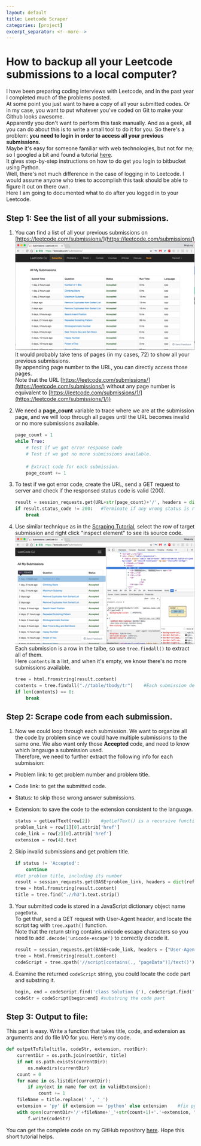 ```yaml
---
layout: default
title: Leetcode Scraper
categories: [project]
excerpt_separator: <!--more-->
---
```

# How to backup all your Leetcode submissions to a local computer?
I have been preparing coding interviews with Leetcode, and in the past year I completed much of the problems posted.  
At some point you just want to have a copy of all your submitted codes. Or in my case, you want to put whatever you've coded on Git to make your Github looks awesome.  
Apparently you don't want to perform this task manually. And as a geek, all you can do about this is to write a small tool to do it for you.
So there's a problem: **you need to login in order to access all your previous submissions.**  
Maybe it's easy for someone familiar with web technologies, but not for me; so I googled a bit and found a tutorial [here](https://kazuar.github.io/scraping-tutorial/).  
It gives step-by-step instructions on how to do get you login to bitbucket using Python.  
Well, there's not much difference in the case of logging in to Leetcode. I would assume anyone who tries to accomplish this task should be able to figure it out on there own.  
Here I am going to documented what to do after you logged in to your Leetcode.  

## Step 1: See the list of all your submissions.
1. 	You can find a list of all your previous submissions on [https://leetcode.com/submissions/](https://leetcode.com/submissions/)  
![Leetcode Submission Page](/images/Leetcode-Scraper/Leetcode-submission-page.png)
It would probably take tens of pages (in my cases, 72) to show all your previous submissions.  
By appending page number to the URL, you can directly access those pages.   
Note that the URL [https://leetcode.com/submissions/](https://leetcode.com/submissions/) without any page number is equivalent to [https://leetcode.com/submissions/1/](https://leetcode.com/submissions/1/))  
2. 	We need a **page_count** variable to trace where we are at the submission page, and we will loop through all pages until the URL becomes invalid or no more submissions available.  

	```python	
	page_count = 1
	while True:
		# Test if we got error response code
		# Test if we got no more submissions available.
		
		# Extract code for each submission.
		page_count += 1
	```
3. 	To test if we got error code, create the URL, send a GET request to server and check if the responsed status code is valid (200).

	```python
	result = session_requests.get(URL+str(page_count)+'/', headers = dict(referer = URL+str(page_count)+'/'))
	if result.status_code != 200:   #Terminate if any wrong status is returned
		break
	```  
4. 	Use similar technique as in the [Scraping Tutorial](https://kazuar.github.io/scraping-tutorial/), select the row of target submission and right click "inspect element" to see its source code.
![Leetcode Table Source Code](/images/Leetcode-Scraper/Leetcode-Table-SourceCode.png)
Each submission is a row in the talbe, so use `tree.findall()` to extract all of them.  
Here `contents` is a list, and when it's empty, we know there's no more submissions available.  

	```python
	tree = html.fromstring(result.content)
	contents = tree.findall(".//table/tbody/tr")    #Each submission details is shown in a table row
	if len(contents) == 0:
	    break
	```

## Step 2: Scrape code from each submission.  
1. 	Now we could loop through each submission.  We want to organize all the code by problem since we could have multiple submissions to the same one. We also want only those **Accepted** code, and need to know which langauge a submission used.  
Therefore, we need to further extract the following info for each submission:
- Problem link: to get problem number and problem title.
- Code link: to get the submitted code.
- Status: to skip those wrong answer submissions.
- Extension: to save the code to the extension consistent to the language. 
 
	```python
	status = getLeafText(row[2])	#getLefText() is a recursive function that returns the text wrapped by nested tag.
	problem_link = row[1][0].attrib['href']	
	code_link = row[2][0].attrib['href']
	extension = row[4].text
	```  
2. 	Skip invalid submissions and get problem title.  

	```python
	if status != 'Accepted':
	    continue
	#Get problem title, including its number
	result = session_requests.get(BASE+problem_link, headers = dict(referer = BASE+problem_link))
	tree = html.fromstring(result.content)      
	title = tree.find(".//h3").text.strip()
	```  
3. 	Your submitted code is stored in a JavaScript dictionary object name `pageData`.   
To get that, send a GET request with User-Agent header, and locate the script tag with `tree.xpath()` function.  
Note that the return string contains unicode escape characters so you need to add `.decode('unicode-escape')` to correctly decode it.  

	```python
	result = session_requests.get(BASE+code_link, headers = {"User-Agent": "Mozilla/5.0 (Macintosh; Intel Mac OS X 10_11_2) AppleWebKit/537.36 (KHTML, like Gecko) Chrome/48.0.2564.103 Safari/537.36"})
	tree = html.fromstring(result.content)
	codeScript = tree.xpath('//script[contains(., "pageData")]/text()')[0].decode('unicode-escape') #need to handle the uicode escape characters
	```  
4. 	Examine the returned `codeScript` string, you could locate the code part and substring it.

	```python 
	begin, end = codeScript.find('class Solution {'), codeScript.find('\',\n  editCodeUrl: ')   #locate the code part
	codeStr = codeScript[begin:end] #substring the code part
	```

## Step 3: Output to file:
This part is easy. Write a function that takes title, code, and extension as arguments and do file I/O for you. Here's my code. 

```python
def outputToFile(title, codeStr, extension, rootDir):
	currentDir = os.path.join(rootDir, title)	
	if not os.path.exists(currentDir):
		os.makedirs(currentDir) 
	count = 0
	for name in os.listdir(currentDir):
		if any(ext in name for ext in validExtension):
			count += 1
	fileName = title.replace(' ', '_')
	extension = 'py' if extension == 'python' else extension    #fix python extension. You might need to fix extension for other langauge.
	with open(currentDir+'/'+fileName+'_'+str(count+1)+'.'+extension, "w") as f:
		f.write(codeStr)
```
You can get the complete code on my GitHub repository [here](https://github.com/tyge318/LeetcodeToGit). Hope this short tutorial helps.  
<!--more-->

<div
	class="fb-like"
	data-share="true"
	data-width="450"
	data-show-faces="true">
</div>
<div class="fb-comments" data-href="https://tyge318.github.io/{{page.title}}/" data-numposts="10"></div>
